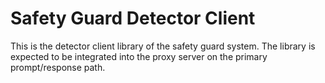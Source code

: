 Safety Guard Detector Client
===

This is the detector client library of the safety guard system.  The library is
expected to be integrated into the proxy server on the primary prompt/response
path.
